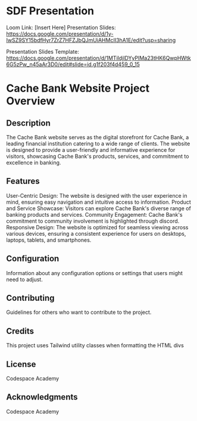 # SDF Presentation
Loom Link: [Insert Here]
Presentation Slides: https://docs.google.com/presentation/d/1y-IwSZ9SY15bdfHyr7ZrZ7HFZJbQJmUiAHMcII3hA1E/edit?usp=sharing

Presentation Slides Template: https://docs.google.com/presentation/d/1MTiIdjlDYyPIMa23tHK6QwpHWtk6G5zPw_n45aAr3D0/edit#slide=id.g1f203f4d459_0_15


# Cache Bank Website Project Overview

## Description
The Cache Bank website serves as the digital storefront for Cache Bank, a leading financial institution catering to a wide range of clients. The website is designed to provide a user-friendly and informative experience for visitors, showcasing Cache Bank's products, services, and commitment to excellence in banking.

## Features
User-Centric Design: The website is designed with the user experience in mind, ensuring easy navigation and intuitive access to information.
Product and Service Showcase: Visitors can explore Cache Bank's diverse range of banking products and services.
Community Engagement: Cache Bank's commitment to community involvement is highlighted through discord.
Responsive Design: The website is optimized for seamless viewing across various devices, ensuring a consistent experience for users on desktops, laptops, tablets, and smartphones.

## Configuration
Information about any configuration options or settings that users might need to adjust.

## Contributing
Guidelines for others who want to contribute to the project.

## Credits
This project uses Tailwind utility classes when formatting the HTML divs

## License
Codespace Academy

## Acknowledgments
Codespace Academy
